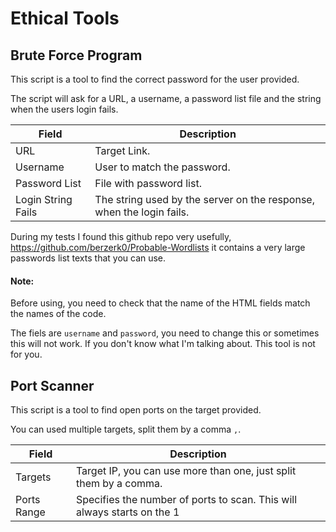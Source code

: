 # Ethical Tools

## Brute Force Program

This script is a tool to find the correct password for the user provided.

The script will ask for a URL, a username, a password list file and the string when the users login fails.

| Field              | Description                                                          |
| ------------------ | -------------------------------------------------------------------- |
| URL                | Target Link.                                                         |
| Username           | User to match the password.                                          |
| Password List      | File with password list.                                             |
| Login String Fails | The string used by the server on the response, when the login fails. |


During my tests I found this github repo very usefully, https://github.com/berzerk0/Probable-Wordlists it contains a very large passwords list texts that you can use.

#### Note:

Before using, you need to check that the name of the HTML fields match the names of the code.

The fiels are `username` and `password`, you need to change this or sometimes this will not work. If you don't know what I'm talking about. This tool is not for you.

## Port Scanner

This script is a tool to find open ports on the target provided.

You can used multiple targets, split them by a comma `,`.


| Field              | Description                                                             |
| ------------------ | ----------------------------------------------------------------------- |
| Targets            | Target IP, you can use more than one, just split them by a comma.       |
| Ports Range        | Specifies the number of ports to scan. This will always starts on the 1 |
